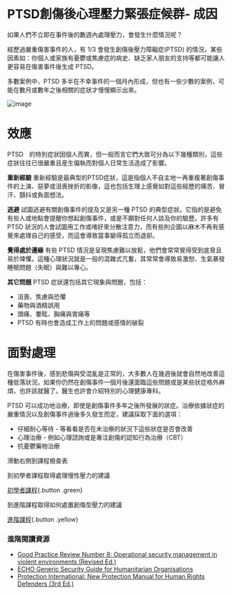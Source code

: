 PTSD創傷後心理壓力緊張症候群- 成因
=============================

如果人們不立即在事件後的數週內處理壓力，會發生什麼情況呢？

經歷過嚴重傷害事件的人，有 1/3 會發生創傷後壓力障礙症(PTSD) 的情況，某些因素如：你個人或家族有憂鬱或焦慮症的病史、缺乏家人朋友的支持等都可能讓人更容易在傷害事件後生成 PTSD。

多數案例中，PTSD 多半在不幸事件的一個月內形成，但也有一些少數的案例，可能在數月或數年之後相關的症狀才慢慢顯示出來。

![image](stress4.png)

效應
=====
PTSD　的特別症狀因個人而異，但一般而言它們大致可分為以下幾種類別，這些症狀往往已很嚴重且産生偏執而對個人日常生活造成了影響。

**重新經驗**
重新經驗是最典型的PTSD症狀，這是指個人不自主地一再重複著創傷事件的上演、惡夢或沮喪挫折的影像，這也包括生理上感覺如對這些經歷的痛苦、冒汗、顫抖或負面想法。

**逃避**
試圖逃避有關創傷事件的提及又是另一種 PTSD 的典型症狀。它指的是避免有些人或地點會提醒你想起創傷事件，或是不願對任何人談及你的驗歷。許多有 PTSD 狀況的人會試圖用工作或啫好來分散注意力，而有些則企圖以麻木不再有感覺來處理自己的感受，而這會導致當事變得孤立而退卻。 

**覺得處於邊緣**
有些 PTSD 情況是呈現焦慮難以放鬆，他們會常常覺得受到底脅且易於竦懼。這種心理狀況就是一般的混雜式亢奮，其常常會導致易激恕、生氣暴發睡眠問題（失眠）與難以專心。

**其它問題**
PTSD 症狀還包括其它現象與問題，包括：
- 沮喪、焦慮與恐懼
- 藥物與酒精誤用
- 頭痛、暈眩、胸痛與胃痛等
- PTSD 有時也會造成工作上的問題或感情的破裂

面對處理
=======

在傷害事件後，感到悲傷與受混亂是正常的，大多數人在幾週後就會自然地改善這種低落狀況。如果你仍然在創傷事件一個月後還面臨這些問題或是某些狀症格外麻煩，也許該就醫了。醫生也許會介紹特別的心理健康專科。

PTSD 可以成功地治療，即使是創傷事件多年之後所發展的狀症。治療依據狀症的嚴重情況以及創傷事件過後多久發生而定，建議採取下面的選項：
- 仔細耐心等待 - 等看看是否在未治療的狀況下這些狀症是否會改善
- 心理治療 - 例如心理諮詢或是專注創傷的認知行為治療（CBT）
- 抗憂鬱藥物治療

滑動右側到課程檢查表

到初學者課程取得處理慢性壓力的建議

[初學者課程](umbrella://lesson/stress/0){.button .green}

到進階課程取得如何處置創傷型壓力的建議

[進階課程](umbrella://lesson/stress/1){.button .yellow}


### 進階閱讀資源

- [Good Practice Review Number 8: Operational security management in violent environments (Revised Ed.)](https://www.odihpn.org/download/gpr_8_revised2pd)
- [ECHO Generic Security Guide for Humanitarian Organisations](https://www.google.co.uk/url?sa=t&rct=j&q=&esrc=s&source=web&cd=1&cad=rja&uact=8&ved=0CCEQFjAA&url=http%3A%2F%2Fec.europa.eu%2Fecho%2Ffiles%2Fevaluation%2Fwatsan2005%2Fannex_files%2FECHO%2FECHO12%20-%20echo_generic_security_guide_en.doc&ei=kLxAVc6LOILuUP2SgbAE&usg=AFQjCNEXEOcbLeV24f3WolHmDwLq7KJzlQ&sig2=hbnI7wfdrGIHS7mmikBRWA)
- [Protection International: New Protection Manual for Human Rights Defenders (3rd Ed.)](http://protectioninternational.org/publication/new-protection-manual-for-human-rights-defenders-3rd-edition/)
